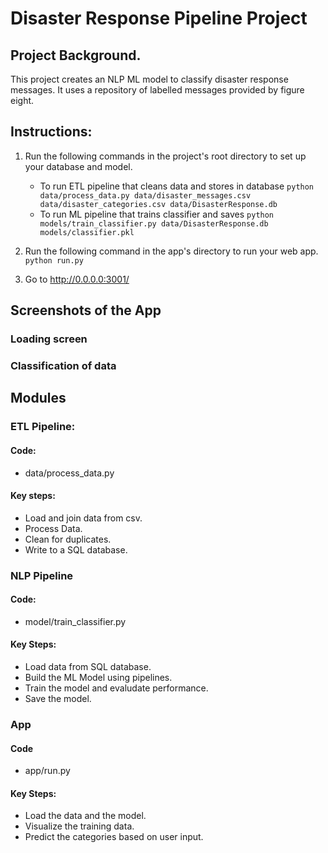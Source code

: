 # Disaster Response Pipeline Project

## Project Background.
This project creates an NLP ML model to classify disaster response messages.
It uses a repository of labelled messages provided by figure eight. 


## Instructions:
1. Run the following commands in the project's root directory to set up your database and model.

    - To run ETL pipeline that cleans data and stores in database
        `python data/process_data.py data/disaster_messages.csv data/disaster_categories.csv data/DisasterResponse.db`
    - To run ML pipeline that trains classifier and saves
        `python models/train_classifier.py data/DisasterResponse.db models/classifier.pkl`

2. Run the following command in the app's directory to run your web app.
    `python run.py`

3. Go to http://0.0.0.0:3001/

## Screenshots of the App

### Loading screen

### Classification of data

## Modules

### ETL Pipeline:
#### Code: 
- data/process_data.py
#### Key steps:
- Load and join data from csv.
- Process Data. 
- Clean for duplicates.
- Write to a SQL database.

### NLP Pipeline 
#### Code:
- model/train_classifier.py
#### Key Steps:
- Load data from SQL database.
- Build the ML Model using pipelines. 
- Train the model and evaludate performance.
- Save the model.

### App
#### Code
- app/run.py
#### Key Steps:
- Load the data and the model.
- Visualize the training data.
- Predict the categories based on user input.
